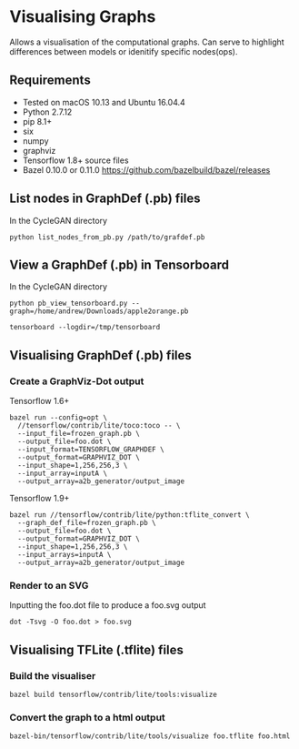 # Visualising Graphs
Allows a visualisation of the computational graphs. Can serve to highlight differences between models or idenitify specific nodes(ops).

## Requirements
- Tested on macOS 10.13 and Ubuntu 16.04.4
- Python 2.7.12
- pip 8.1+
- six
- numpy
- graphviz
- Tensorflow 1.8+ source files
- Bazel 0.10.0 or 0.11.0 https://github.com/bazelbuild/bazel/releases

## List nodes in GraphDef (.pb) files
In the CycleGAN directory
```
python list_nodes_from_pb.py /path/to/grafdef.pb
```

## View a GraphDef (.pb) in Tensorboard
In the CycleGAN directory
```
python pb_view_tensorboard.py --graph=/home/andrew/Downloads/apple2orange.pb

tensorboard --logdir=/tmp/tensorboard
```

## Visualising GraphDef (.pb) files
### Create a GraphViz-Dot output
Tensorflow 1.6+
```
bazel run --config=opt \
  //tensorflow/contrib/lite/toco:toco -- \
  --input_file=frozen_graph.pb \
  --output_file=foo.dot \
  --input_format=TENSORFLOW_GRAPHDEF \
  --output_format=GRAPHVIZ_DOT \
  --input_shape=1,256,256,3 \
  --input_array=inputA \
  --output_array=a2b_generator/output_image
```
Tensorflow 1.9+
```
bazel run //tensorflow/contrib/lite/python:tflite_convert \
  --graph_def_file=frozen_graph.pb \
  --output_file=foo.dot \
  --output_format=GRAPHVIZ_DOT \
  --input_shape=1,256,256,3 \
  --input_arrays=inputA \
  --output_array=a2b_generator/output_image
```

### Render to an SVG
Inputting the foo.dot file to produce a foo.svg output
```
dot -Tsvg -O foo.dot > foo.svg
```

## Visualising TFLite (.tflite) files
### Build the visualiser
```
bazel build tensorflow/contrib/lite/tools:visualize
```

### Convert the graph to a html output
```
bazel-bin/tensorflow/contrib/lite/tools/visualize foo.tflite foo.html
```
